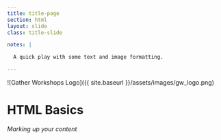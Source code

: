 ```yaml
---
title: title-page
section: html
layout: slide
class: title-slide

notes: |

  A quick play with some text and image formatting.

---
```


![Gather Workshops Logo]({{ site.baseurl }}/assets/images/gw_logo.png)

# HTML Basics
_Marking up your content_
